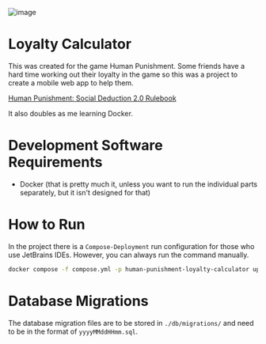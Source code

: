 ![image](https://cf.geekdo-images.com/3vOdrN4dDxNP7gjZgoWGdQ__opengraph/img/rFcAZ6ihwNWnalSo-o4wwLty-lU=/0x0:4500x2363/fit-in/1200x630/filters:strip_icc()/pic3662950.jpg)

# Loyalty Calculator

This was created for the game Human Punishment.
Some friends have a hard time working out their loyalty in the game so this was a project to create a mobile web app to help them.

[Human Punishment: Social Deduction 2.0 Rulebook](https://cdn.1j1ju.com/medias/68/0b/3c-human-punishment-social-deduction-2-0-rulebook.pdf)

It also doubles as me learning Docker.

# Development Software Requirements

- Docker (that is pretty much it, unless you want to run the individual parts separately, but it isn't designed for that)

# How to Run

In the project there is a `Compose-Deployment` run configuration for those who use JetBrains IDEs. However, you can always run the command manually.

```bash
docker compose -f compose.yml -p human-punishment-loyalty-calculator up --always-recreate-deps --remove-orphans -d --build
```

# Database Migrations

The database migration files are to be stored in `./db/migrations/` and need to be in the format of `yyyyMMddHHmm.sql`.